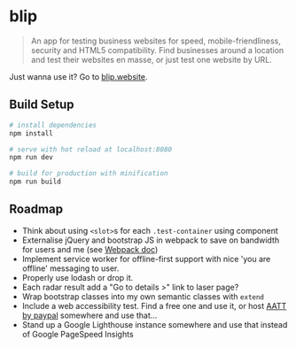 # blip

> An app for testing business websites for speed, mobile-friendliness, security and HTML5 compatibility. Find businesses around a location and test their websites en masse, or just test one website by URL.

Just wanna use it? Go to [blip.website](https://blip.website).

## Build Setup

``` bash
# install dependencies
npm install

# serve with hot reload at localhost:8080
npm run dev

# build for production with minification
npm run build
```

## Roadmap

- Think about using `<slot>`s for each `.test-container` using component
- Externalise jQuery and bootstrap JS in webpack to save on bandwidth for users and me (see [Webpack doc](https://webpack.github.io/docs/library-and-externals.html))
- Implement service worker for offline-first support with nice 'you are offline' messaging to user.
- Properly use lodash or drop it.
- Each radar result add a "Go to details >" link to laser page?
- Wrap bootstrap classes into my own semantic classes with `extend`
- Include a web accessibility test. Find a free one and use it, or host [AATT by paypal](https://github.com/paypal/AATT) somewhere and use that...
- Stand up a Google Lighthouse instance somewhere and use that instead of Google PageSpeed Insights
